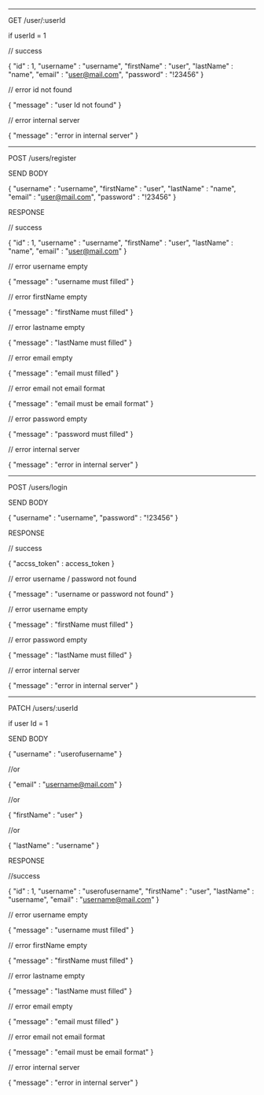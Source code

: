 --------------------------------------------------------
GET /user/:userId

if userId = 1

// success

{
    "id" : 1,
    "username" : "username",
    "firstName" : "user",
    "lastName" : "name",
    "email" : "user@mail.com",
    "password" : "!23456"
}


// error id not found

{
    "message" : "user Id not found"
}

// error internal server

{
    "message" : "error in internal server"
}

--------------------------------------------------------
POST /users/register

SEND BODY

{
    "username" : "username",
    "firstName" : "user",
    "lastName" : "name",
    "email" : "user@mail.com",
    "password" : "!23456"
}


RESPONSE

// success

{
    "id" : 1,
    "username" : "username",
    "firstName" : "user",
    "lastName" : "name",
    "email" : "user@mail.com"
}

// error username empty

{
    "message" : "username must filled"
}

// error firstName empty

{
    "message" : "firstName must filled"
}

// error lastname empty

{
    "message" : "lastName must filled"
}

// error email empty

{
    "message" : "email must filled"
}

// error email not email format

{
    "message" : "email must be email format"
}

// error password empty

{
    "message" : "password must filled"
}

// error internal server

{
    "message" : "error in internal server"
}


--------------------------------------------------------
POST /users/login


SEND BODY

{
    "username" : "username",
    "password" : "!23456"
}


RESPONSE

// success

{
    "accss_token" : access_token
}

// error username / password not found

{
    "message" : "username or password not found"
}

// error username empty

{
    "message" : "firstName must filled"
}

// error password empty

{
    "message" : "lastName must filled"
}

// error internal server

{
    "message" : "error in internal server"
}


--------------------------------------------------------
PATCH /users/:userId

if user Id = 1

SEND BODY

{
    "username" : "userofusername"
}

//or

{
    "email" : "username@mail.com"
}

//or

{
    "firstName" : "user"
}

//or

{
    "lastName" : "username"
}


RESPONSE

//success

{
    "id" : 1,
    "username" : "userofusername",
    "firstName" : "user",
    "lastName" : "username",
    "email" : "username@mail.com"
}

// error username empty

{
    "message" : "username must filled"
}

// error firstName empty

{
    "message" : "firstName must filled"
}

// error lastname empty

{
    "message" : "lastName must filled"
}

// error email empty

{
    "message" : "email must filled"
}

// error email not email format

{
    "message" : "email must be email format"
}

// error internal server

{
    "message" : "error in internal server"
}